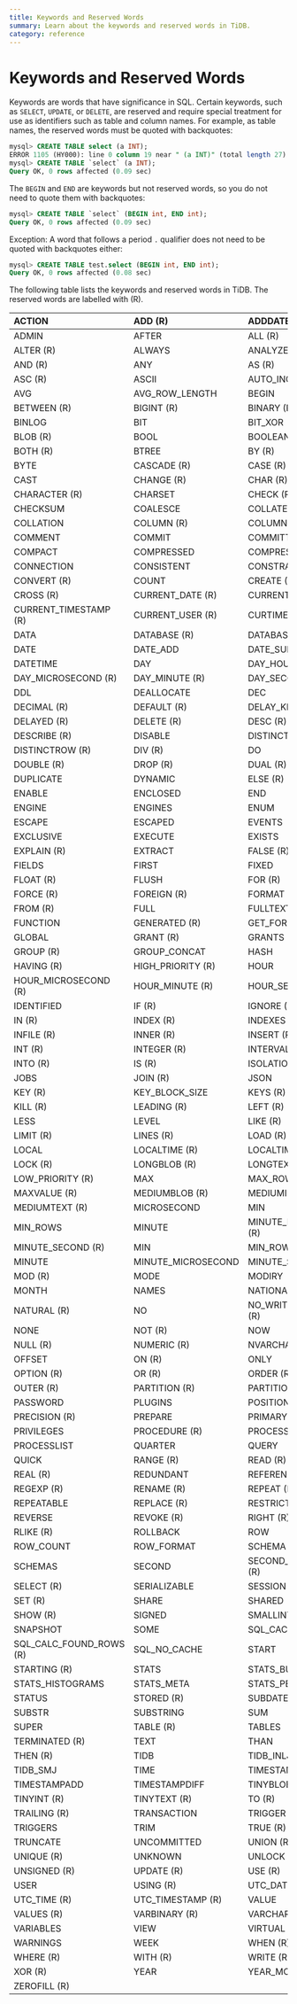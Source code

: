 ```yaml
---
title: Keywords and Reserved Words
summary: Learn about the keywords and reserved words in TiDB.
category: reference
---
```


# Keywords and Reserved Words

Keywords are words that have significance in SQL. Certain keywords, such as `SELECT`, `UPDATE`, or `DELETE`, are reserved and require special treatment for use as identifiers such as table and column names. For example, as table names, the reserved words must be quoted with backquotes:

```sql
mysql> CREATE TABLE select (a INT);
ERROR 1105 (HY000): line 0 column 19 near " (a INT)" (total length 27)
mysql> CREATE TABLE `select` (a INT);
Query OK, 0 rows affected (0.09 sec)
```

The `BEGIN` and `END` are keywords but not reserved words, so you do not need to quote them with backquotes:

```sql
mysql> CREATE TABLE `select` (BEGIN int, END int);
Query OK, 0 rows affected (0.09 sec)
```

Exception: A word that follows a period `.` qualifier does not need to be quoted with backquotes either:

```sql
mysql> CREATE TABLE test.select (BEGIN int, END int);
Query OK, 0 rows affected (0.08 sec)
```

The following table lists the keywords and reserved words in TiDB. The reserved words are labelled with (R).

| ACTION                  | ADD (R)            | ADDDATE                |
|:------------------------|:-------------------|:-----------------------|
| ADMIN                   | AFTER              | ALL (R)                |
| ALTER (R)               | ALWAYS             | ANALYZE(R)             |
| AND (R)                 | ANY                | AS (R)                 |
| ASC (R)                 | ASCII              | AUTO_INCREMENT         |
| AVG                     | AVG_ROW_LENGTH     | BEGIN                  |
| BETWEEN (R)             | BIGINT (R)         | BINARY (R)             |
| BINLOG                  | BIT                | BIT_XOR                |
| BLOB (R)                | BOOL               | BOOLEAN                |
| BOTH (R)                | BTREE              | BY (R)                 |
| BYTE                    | CASCADE (R)        | CASE (R)               |
| CAST                    | CHANGE (R)         | CHAR (R)               |
| CHARACTER (R)           | CHARSET            | CHECK (R)              |
| CHECKSUM                | COALESCE           | COLLATE (R)            |
| COLLATION               | COLUMN (R)         | COLUMNS                |
| COMMENT                 | COMMIT             | COMMITTED              |
| COMPACT                 | COMPRESSED         | COMPRESSION            |
| CONNECTION              | CONSISTENT         | CONSTRAINT (R)         |
| CONVERT (R)             | COUNT              | CREATE (R)             |
| CROSS (R)               | CURRENT_DATE (R)   | CURRENT_TIME (R)       |
| CURRENT_TIMESTAMP (R)   | CURRENT_USER (R)   | CURTIME                |
| DATA                    | DATABASE (R)       | DATABASES (R)          |
| DATE                    | DATE_ADD           | DATE_SUB               |
| DATETIME                | DAY                | DAY_HOUR (R)           |
| DAY_MICROSECOND (R)     | DAY_MINUTE (R)     | DAY_SECOND (R)         |
| DDL                     | DEALLOCATE         | DEC                    |
| DECIMAL (R)             | DEFAULT (R)        | DELAY_KEY_WRITE        |
| DELAYED (R)             | DELETE (R)         | DESC (R)               |
| DESCRIBE (R)            | DISABLE            | DISTINCT (R)           |
| DISTINCTROW (R)         | DIV (R)            | DO                     |
| DOUBLE (R)              | DROP (R)           | DUAL (R)               |
| DUPLICATE               | DYNAMIC            | ELSE (R)               |
| ENABLE                  | ENCLOSED           | END                    |
| ENGINE                  | ENGINES            | ENUM                   |
| ESCAPE                  | ESCAPED            | EVENTS                 |
| EXCLUSIVE               | EXECUTE            | EXISTS                 |
| EXPLAIN (R)             | EXTRACT            | FALSE (R)              |
| FIELDS                  | FIRST              | FIXED                  |
| FLOAT (R)               | FLUSH              | FOR (R)                |
| FORCE (R)               | FOREIGN (R)        | FORMAT                 |
| FROM (R)                | FULL               | FULLTEXT (R)           |
| FUNCTION                | GENERATED (R)      | GET_FORMAT             |
| GLOBAL                  | GRANT (R)          | GRANTS                 |
| GROUP (R)               | GROUP_CONCAT       | HASH                   |
| HAVING (R)              | HIGH_PRIORITY (R)  | HOUR                   |
| HOUR_MICROSECOND (R)    | HOUR_MINUTE (R)    | HOUR_SECOND (R)        |
| IDENTIFIED              | IF (R)             | IGNORE (R)             |
| IN (R)                  | INDEX (R)          | INDEXES                |
| INFILE (R)              | INNER (R)          | INSERT (R)             |
| INT (R)                 | INTEGER (R)        | INTERVAL (R)           |
| INTO (R)                | IS (R)             | ISOLATION              |
| JOBS                    | JOIN (R)           | JSON                   |
| KEY (R)                 | KEY_BLOCK_SIZE     | KEYS (R)               |
| KILL (R)                | LEADING (R)        | LEFT (R)               |
| LESS                    | LEVEL              | LIKE (R)               |
| LIMIT (R)               | LINES (R)          | LOAD (R)               |
| LOCAL                   | LOCALTIME (R)      | LOCALTIMESTAMP (R)     |
| LOCK (R)                | LONGBLOB (R)       | LONGTEXT (R)           |
| LOW_PRIORITY (R)        | MAX                | MAX_ROWS               |
| MAXVALUE (R)            | MEDIUMBLOB (R)     | MEDIUMINT (R)          |
| MEDIUMTEXT (R)          | MICROSECOND        | MIN                    |
| MIN_ROWS                | MINUTE             | MINUTE_MICROSECOND (R) |
| MINUTE_SECOND (R)       | MIN                | MIN_ROWS               |
| MINUTE                  | MINUTE_MICROSECOND | MINUTE_SECOND          |
| MOD (R)                 | MODE               | MODIRY                 |
| MONTH                   | NAMES              | NATIONAL               |
| NATURAL (R)             | NO                 | NO_WRITE_TO_BINLOG (R) |
| NONE                    | NOT (R)            | NOW                    |
| NULL (R)                | NUMERIC (R)        | NVARCHAR (R)           |
| OFFSET                  | ON (R)             | ONLY                   |
| OPTION (R)              | OR (R)             | ORDER (R)              |
| OUTER (R)               | PARTITION (R)      | PARTITIONS             |
| PASSWORD                | PLUGINS            | POSITION               |
| PRECISION (R)           | PREPARE            | PRIMARY (R)            |
| PRIVILEGES              | PROCEDURE (R)      | PROCESS                |
| PROCESSLIST             | QUARTER            | QUERY                  |
| QUICK                   | RANGE (R)          | READ (R)               |
| REAL (R)                | REDUNDANT          | REFERENCES (R)         |
| REGEXP (R)              | RENAME (R)         | REPEAT (R)             |
| REPEATABLE              | REPLACE (R)        | RESTRICT (R)           |
| REVERSE                 | REVOKE (R)         | RIGHT (R)              |
| RLIKE (R)               | ROLLBACK           | ROW                    |
| ROW_COUNT               | ROW_FORMAT         | SCHEMA                 |
| SCHEMAS                 | SECOND             | SECOND_MICROSECOND (R) |
| SELECT (R)              | SERIALIZABLE       | SESSION                |
| SET (R)                 | SHARE              | SHARED                 |
| SHOW (R)                | SIGNED             | SMALLINT (R)           |
| SNAPSHOT                | SOME               | SQL_CACHE              |
| SQL_CALC_FOUND_ROWS (R) | SQL_NO_CACHE       | START                  |
| STARTING (R)            | STATS              | STATS_BUCKETS          |
| STATS_HISTOGRAMS        | STATS_META         | STATS_PERSISTENT       |
| STATUS                  | STORED (R)         | SUBDATE                |
| SUBSTR                  | SUBSTRING          | SUM                    |
| SUPER                   | TABLE (R)          | TABLES                 |
| TERMINATED (R)          | TEXT               | THAN                   |
| THEN (R)                | TIDB               | TIDB_INLJ              |
| TIDB_SMJ                | TIME               | TIMESTAMP              |
| TIMESTAMPADD            | TIMESTAMPDIFF      | TINYBLOB (R)           |
| TINYINT (R)             | TINYTEXT (R)       | TO (R)                 |
| TRAILING (R)            | TRANSACTION        | TRIGGER (R)            |
| TRIGGERS                | TRIM               | TRUE (R)               |
| TRUNCATE                | UNCOMMITTED        | UNION (R)              |
| UNIQUE (R)              | UNKNOWN            | UNLOCK (R)             |
| UNSIGNED (R)            | UPDATE (R)         | USE (R)                |
| USER                    | USING (R)          | UTC_DATE (R)           |
| UTC_TIME (R)            | UTC_TIMESTAMP (R)  | VALUE                  |
| VALUES (R)              | VARBINARY (R)      | VARCHAR (R)            |
| VARIABLES               | VIEW               | VIRTUAL (R)            |
| WARNINGS                | WEEK               | WHEN (R)               |
| WHERE (R)               | WITH (R)           | WRITE (R)              |
| XOR (R)                 | YEAR               | YEAR_MONTH (R) |       |
| ZEROFILL (R)            |                    |                        |
